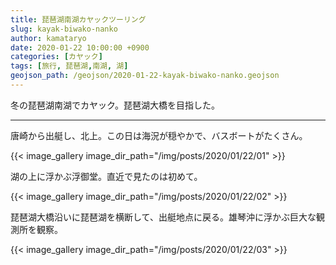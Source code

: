```yaml
---
title: 琵琶湖南湖カヤックツーリング
slug: kayak-biwako-nanko
author: kamataryo
date: 2020-01-22 10:00:00 +0900
categories: [カヤック]
tags: [旅行, 琵琶湖,南湖, 湖]
geojson_path: /geojson/2020-01-22-kayak-biwako-nanko.geojson
---
```

冬の琵琶湖南湖でカヤック。琵琶湖大橋を目指した。


---
唐崎から出艇し、北上。この日は海況が穏やかで、バスボートがたくさん。

{{< image_gallery image_dir_path="/img/posts/2020/01/22/01" >}}

湖の上に浮かぶ浮御堂。直近で見たのは初めて。

{{< image_gallery image_dir_path="/img/posts/2020/01/22/02" >}}

琵琶湖大橋沿いに琵琶湖を横断して、出艇地点に戻る。雄琴沖に浮かぶ巨大な観測所を観察。

{{< image_gallery image_dir_path="/img/posts/2020/01/22/03" >}}
